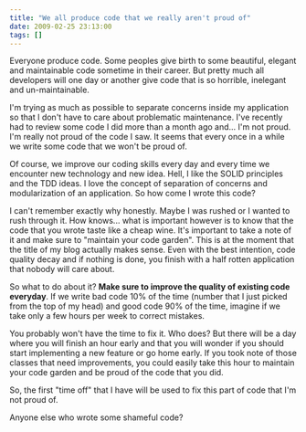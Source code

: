 ```yaml
---
title: "We all produce code that we really aren't proud of"
date: 2009-02-25 23:13:00
tags: []
---
```


Everyone produce code. Some peoples give birth to some beautiful, elegant and maintainable code sometime in their career. But pretty much all developers will one day or another give code that is so horrible, inelegant and un-maintainable.

I'm trying as much as possible to separate concerns inside my application so that I don't have to care about problematic maintenance. I've recently had to review some code I did more than a month ago and... I'm not proud. I'm really not proud of the code I saw. It seems that every once in a while we write some code that we won't be proud of.

Of course, we improve our coding skills every day and every time we encounter new technology and new idea. Hell, I like the SOLID principles and the TDD ideas. I love the concept of separation of concerns and modularization of an application. So how come I wrote this code?

I can't remember exactly why honestly. Maybe I was rushed or I wanted to rush through it. How knows... what is important however is to know that the code that you wrote taste like a cheap wine. It's important to take a note of it and make sure to "maintain your code garden". This is at the moment that the title of my blog actually makes sense. Even with the best intention, code quality decay and if nothing is done, you finish with a half rotten application that nobody will care about.

So what to do about it? **Make sure to improve the quality of existing code everyday**. If we write bad code 10% of the time (number that I just picked from the top of my head) and good code 90% of the time, imagine if we take only a few hours per week to correct mistakes.

You probably won't have the time to fix it. Who does? But there will be a day where you will finish an hour early and that you will wonder if you should start implementing a new feature or go home early. If you took note of those classes that need improvements, you could easily take this hour to maintain your code garden and be proud of the code that you did.

So, the first "time off" that I have will be used to fix this part of code that I'm not proud of.

Anyone else who wrote some shameful code?

